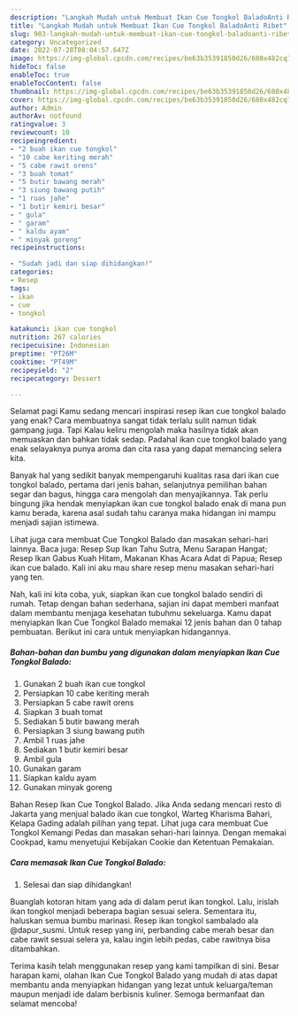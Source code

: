 ```yaml
---
description: "Langkah Mudah untuk Membuat Ikan Cue Tongkol BaladoAnti Ribet"
title: "Langkah Mudah untuk Membuat Ikan Cue Tongkol BaladoAnti Ribet"
slug: 903-langkah-mudah-untuk-membuat-ikan-cue-tongkol-baladoanti-ribet
category: Uncategorized
date: 2022-07-28T08:04:57.647Z
image: https://img-global.cpcdn.com/recipes/be63b35391850d26/680x482cq70/ikan-cue-tongkol-balado-foto-resep-utama.jpg
hideToc: false
enableToc: true
enableTocContent: false
thumbnail: https://img-global.cpcdn.com/recipes/be63b35391850d26/680x482cq70/ikan-cue-tongkol-balado-foto-resep-utama.jpg
cover: https://img-global.cpcdn.com/recipes/be63b35391850d26/680x482cq70/ikan-cue-tongkol-balado-foto-resep-utama.jpg
author: Admin
authorAv: notfound
ratingvalue: 3
reviewcount: 10
recipeingredient:
- "2 buah ikan cue tongkol"
- "10 cabe keriting merah"
- "5 cabe rawit orens"
- "3 buah tomat"
- "5 butir bawang merah"
- "3 siung bawang putih"
- "1 ruas jahe"
- "1 butir kemiri besar"
- " gula"
- " garam"
- " kaldu ayam"
- " minyak goreng"
recipeinstructions:

- "Sudah jadi dan siap dihidangkan!"
categories:
- Resep
tags:
- ikan
- cue
- tongkol

katakunci: ikan cue tongkol 
nutrition: 267 calories
recipecuisine: Indonesian
preptime: "PT26M"
cooktime: "PT49M"
recipeyield: "2"
recipecategory: Dessert

---
```



Selamat pagi Kamu sedang mencari inspirasi resep ikan cue tongkol balado yang enak? Cara membuatnya sangat tidak terlalu sulit namun tidak gampang juga. Tapi Kalau keliru mengolah maka hasilnya tidak akan memuaskan dan bahkan tidak sedap. Padahal ikan cue tongkol balado yang enak selayaknya punya aroma dan cita rasa yang dapat memancing selera kita.


Banyak hal yang sedikit banyak mempengaruhi kualitas rasa dari ikan cue tongkol balado, pertama dari jenis bahan, selanjutnya pemilihan bahan segar dan bagus, hingga cara mengolah dan menyajikannya. Tak perlu bingung jika hendak menyiapkan ikan cue tongkol balado enak di mana pun kamu berada, karena asal sudah tahu caranya maka hidangan ini mampu menjadi sajian istimewa.

Lihat juga cara membuat Cue Tongkol Balado dan masakan sehari-hari lainnya. Baca juga: Resep Sup Ikan Tahu Sutra, Menu Sarapan Hangat; Resep Ikan Gabus Kuah Hitam, Makanan Khas Acara Adat di Papua; Resep ikan cue balado. Kali ini aku mau share resep menu masakan sehari-hari yang ten.


Nah, kali ini kita coba, yuk, siapkan ikan cue tongkol balado sendiri di rumah. Tetap dengan bahan sederhana, sajian ini dapat memberi manfaat dalam membantu menjaga kesehatan tubuhmu sekeluarga. Kamu dapat menyiapkan Ikan Cue Tongkol Balado memakai 12 jenis bahan dan 0 tahap pembuatan. Berikut ini cara untuk menyiapkan hidangannya.

<!--inarticleads1-->

##### Bahan-bahan dan bumbu yang digunakan dalam menyiapkan Ikan Cue Tongkol Balado:

1. Gunakan 2 buah ikan cue tongkol
1. Persiapkan 10 cabe keriting merah
1. Persiapkan 5 cabe rawit orens
1. Siapkan 3 buah tomat
1. Sediakan 5 butir bawang merah
1. Persiapkan 3 siung bawang putih
1. Ambil 1 ruas jahe
1. Sediakan 1 butir kemiri besar
1. Ambil  gula
1. Gunakan  garam
1. Siapkan  kaldu ayam
1. Gunakan  minyak goreng


Bahan Resep Ikan Cue Tongkol Balado. Jika Anda sedang mencari resto di Jakarta yang menjual balado ikan cue tongkol, Warteg Kharisma Bahari, Kelapa Gading adalah pilihan yang tepat. Lihat juga cara membuat Cue Tongkol Kemangi Pedas dan masakan sehari-hari lainnya. Dengan memakai Cookpad, kamu menyetujui Kebijakan Cookie dan Ketentuan Pemakaian. 

<!--inarticleads2-->

##### Cara memasak Ikan Cue Tongkol Balado:


1. Selesai dan siap dihidangkan!

Buanglah kotoran hitam yang ada di dalam perut ikan tongkol. Lalu, irislah ikan tongkol menjadi beberapa bagian sesuai selera. Sementara itu, haluskan semua bumbu marinasi. Resep ikan tongkol sambalado ala @dapur_susmi. Untuk resep yang ini, perbanding cabe merah besar dan cabe rawit sesuai selera ya, kalau ingin lebih pedas, cabe rawitnya bisa ditambahkan. 

Terima kasih telah menggunakan resep yang kami tampilkan di sini. Besar harapan kami, olahan Ikan Cue Tongkol Balado yang mudah di atas dapat membantu anda menyiapkan hidangan yang lezat untuk keluarga/teman maupun menjadi ide dalam berbisnis kuliner. Semoga bermanfaat dan selamat mencoba!
